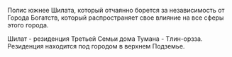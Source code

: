 
Полис южнее Шилата, который отчаянно борется за независимость от Города Богатств, который распространяет свое влияние на все сферы этого города. 

Шилат - резиденция Третьей Семьи дома Тумана - Тлин-орзза. Резиденция находится под городом в верхнем Подземье. 

